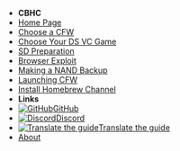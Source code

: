 - **CBHC**
- [Home Page](../introduction)
- [Choose a CFW](../cfw-choice)
- [Choose Your DS VC Game](ds-vc-choice)
- [SD Preparation](sd-preparation)
- [Browser Exploit](browser-exploit)
- [Making a NAND Backup](nand-backup)
- [Launching CFW](launching-cfw)
- [Install Homebrew Channel](installing-hblc)
- **Links**
- [![GitHub](https://icongr.am/simple/github.svg?color=808080&size=16)GitHub](https://github.com/hacks-guide/Guide-WiiU)
- [![Discord](https://icongr.am/simple/discord.svg?colored&size=16)Discord](https://discord.gg/C29hYvh)
- [![Translate the guide](https://icongr.am/material/translate.svg?color=808080&size=16)Translate the guide](https://hacks-guide.crowdin.com/u/projects/10)
- [About](../about)